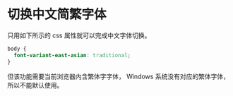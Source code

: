 # 切换中文简繁字体

只用如下所示的 css 属性就可以完成中文字体切换。

```css
body {
  font-variant-east-asian: traditional;
}
```

但该功能需要当前浏览器内含繁体字字体， Windows 系统没有对应的繁体字体，所以不能默认使用。